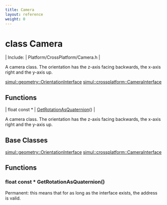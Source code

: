 ```yaml
---
title: Camera
layout: reference
weight: 0
---
```

class Camera
===

| Include: | Platform/CrossPlatform/Camera.h |

A camera class. The orientation has the z-axis facing backwards, the x-axis right and the y-axis up.
  

[simul::geometry::OrientationInterface]()
[simul::crossplatform::CameraInterface](CameraInterface)

Functions
---

| float  const * | [GetRotationAsQuaternion](#GetRotationAsQuaternion)() |

A camera class. The orientation has the z-axis facing backwards, the x-axis right and the y-axis up.
  


Base Classes
---
[simul::geometry::OrientationInterface]()
[simul::crossplatform::CameraInterface](CameraInterface)

Functions
---

### <a name="GetRotationAsQuaternion"/>float  const * GetRotationAsQuaternion()
Permanent: this means that for as long as the interface exists, the address is valid.
